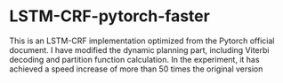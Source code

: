 # LSTM-CRF-pytorch-faster
This is an LSTM-CRF implementation optimized from the Pytorch official document. I have modified the dynamic planning part, including Viterbi decoding and partition function calculation. In the experiment, it has achieved a speed increase of more than 50 times  the original version
